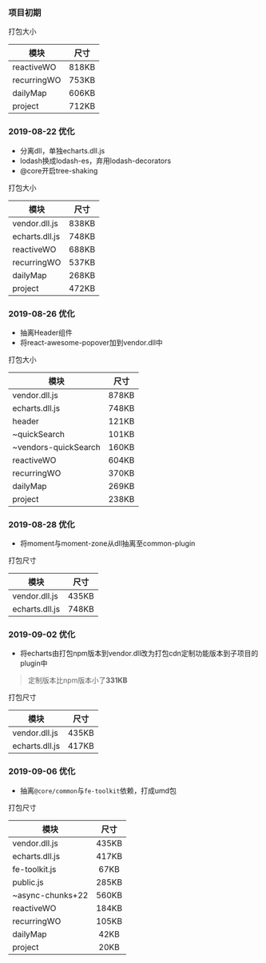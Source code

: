### 项目初期

打包大小

模块|尺寸
-|:-:
reactiveWO|818KB
recurringWO|753KB
dailyMap|606KB
project|712KB

### 2019-08-22 优化
- 分离dll，单独echarts.dll.js
- lodash换成lodash-es，弃用lodash-decorators
- @core开启tree-shaking

打包大小

模块|尺寸
-|:-:
vendor.dll.js|838KB
echarts.dll.js|748KB
reactiveWO|688KB
recurringWO|537KB
dailyMap|268KB
project|472KB

### 2019-08-26 优化
- 抽离Header组件
- 将react-awesome-popover加到vendor.dll中

打包大小

模块|尺寸
-|:-:
vendor.dll.js|878KB
echarts.dll.js|748KB
header|121KB
~quickSearch|101KB
~vendors-quickSearch|160KB
reactiveWO|604KB
recurringWO|370KB
dailyMap|269KB
project|238KB

### 2019-08-28 优化
- 将moment与moment-zone从dll抽离至common-plugin

打包尺寸

模块|尺寸
-|:-:
vendor.dll.js|435KB
echarts.dll.js|748KB

### 2019-09-02 优化
- 将echarts由打包npm版本到vendor.dll改为打包cdn定制功能版本到子项目的plugin中
> 定制版本比npm版本小了**331KB**

打包尺寸

模块|尺寸
-|:-:
vendor.dll.js|435KB
echarts.dll.js|417KB

### 2019-09-06 优化
- 抽离`@core/common`与`fe-toolkit`依赖，打成umd包

打包尺寸

模块|尺寸
-|:-:
vendor.dll.js|435KB
echarts.dll.js|417KB
fe-toolkit.js|67KB
public.js|285KB
~async-chunks+22|560KB
reactiveWO|184KB
recurringWO|105KB
dailyMap|42KB
project|20KB
